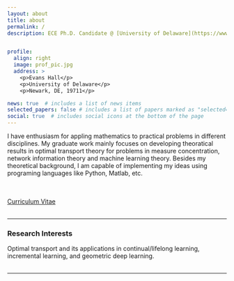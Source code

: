 ```yaml
---
layout: about
title: about
permalink: /
description: ECE Ph.D. Candidate @ [University of Delaware](https://www.udel.edu/)


profile:
  align: right
  image: prof_pic.jpg
  address: >
    <p>Evans Hall</p>
    <p>University of Delaware</p>
    <p>Newark, DE, 19711</p>

news: true  # includes a list of news items
selected_papers: false # includes a list of papers marked as "selected={true}"
social: true  # includes social icons at the bottom of the page
---
```


I have enthusiasm for appling mathematics to practical problems in different disciplines. My graduate work mainly focuses on developing theoratical results in optimal transport theory for problems in measure concentration, network information theory and machine learning theory. Besides my theoretical background, I am capable of implementing my ideas using programing languages like Python, Matlab, etc. 



<br>
<br>
<a href="../intro/Yikun_CV.pdf">Curriculum Vitae</a><br>
<br>
<hr>

<h3>Research Interests</h3>
Optimal transport and its applications in continual/lifelong learning, incremental learning, and geometric deep learning.
<br>
<br>
<hr>




<!---- `prof_pic.jpg` and put it in the `img/` folder.

# Put your address / P.O. box / other info right below your picture. You can also disable any these elements by editing `profile` property of the YAML header of your `_pages/about.md`. Edit # `_bibliography/papers.bib` and Jekyll will render your [publications page](/al-folio/publications/) automatically.

# Link to your social media connections, too. This theme is set up to use [Font Awesome icons](http://fortawesome.github.io/Font-Awesome/) and [Academicons](https://jpswalsh.github.io/academicons/), like the ones below. Add your Facebook, Twitter, LinkedIn, Google Scholar, or just disable all of them.
---->

